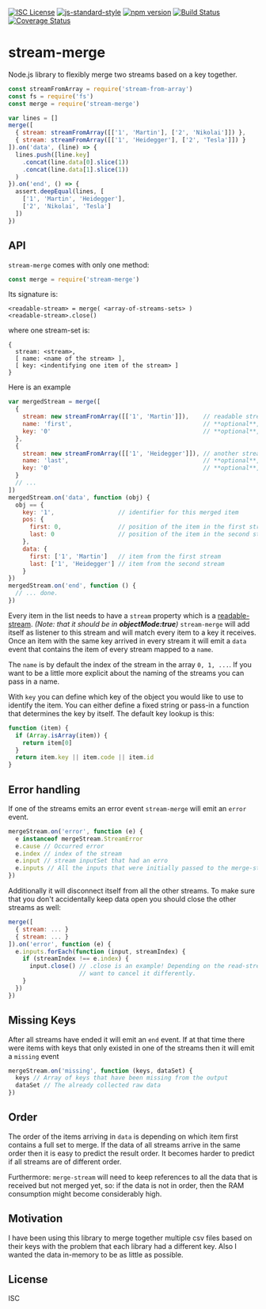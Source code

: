 [![ISC License](https://img.shields.io/badge/license-ISC-brightgreen.svg?style=flat)](LICENSE.md)
[![js-standard-style](https://img.shields.io/badge/code%20style-standard-brightgreen.svg?style=flat)](http://standardjs.com/)
[![npm version](https://badge.fury.io/js/stream-merge.svg)](https://badge.fury.io/js/stream-merge)
[![Build Status](https://travis-ci.org/martinheidegger/stream-merge.svg?branch=master)](https://travis-ci.org/martinheidegger/stream-merge)
[![Coverage Status](https://coveralls.io/repos/github/martinheidegger/stream-merge/badge.svg?branch=master)](https://coveralls.io/github/martinheidegger/stream-merge?branch=master)


# stream-merge

Node.js library to flexibly merge two streams based on a key together. 

```javascript
const streamFromArray = require('stream-from-array')
const fs = require('fs')
const merge = require('stream-merge')

var lines = []
merge([
  { stream: streamFromArray([['1', 'Martin'], ['2', 'Nikolai']]) },
  { stream: streamFromArray([['1', 'Heidegger'], ['2', 'Tesla']]) }
]).on('data', (line) => {
  lines.push([line.key]
    .concat(line.data[0].slice(1))
    .concat(line.data[1].slice(1))
  )
}).on('end', () => {
  assert.deepEqual(lines, [
    ['1', 'Martin', 'Heidegger'],
    ['2', 'Nikolai', 'Tesla']
  ])
})
```

## API

`stream-merge` comes with only one method:

```javascript
const merge = require('stream-merge')
```

Its signature is:

```
<readable-stream> = merge( <array-of-streams-sets> )
<readable-stream>.close()
```

where one stream-set is:

```
{
  stream: <stream>,
  [ name: <name of the stream> ],
  [ key: <indentifying one item of the stream> ]
}
```

Here is an example

```javascript
var mergedStream = merge([
  {
    stream: new streamFromArray([['1', 'Martin']]),    // readable stream
    name: 'first',                                     // **optional**, name for this stream
    key: '0'                                           // **optional**, key identifier
  },
  {
    stream: new streamFromArray([['1', 'Heidegger']]), // another stream
    name: 'last',                                      // **optional**, name for this stream
    key: '0'                                           // **optional**, key identifier
  }
  // ...
])
mergedStream.on('data', function (obj) {
  obj == {
    key: '1',                  // identifier for this merged item
    pos: {
      first: 0,                // position of the item in the first stream
      last: 0                  // position of the item in the second stream
    },
    data: {
      first: ['1', 'Martin']   // item from the first stream
      last: ['1', 'Heidegger'] // item from the second stream 
    }
})
mergedStream.on('end', function () {
  // ... done.
})
```

Every item in the list needs to have a `stream` property which is a
[readable-stream](https://github.com/nodejs/readable-stream).
_(Note: that it should be in **objectMode:true**)_
`stream-merge` will add itself as listener to this stream and will match every 
item to a key it receives. Once an item with the same key arrived in every 
stream it will emit a `data` event that contains the item of every stream mapped to a `name`.

The `name` is by default the index of the stream in the array `0, 1, ...`. If 
you want to be a little more explicit about the naming of the streams you can pass in a name.

With `key` you can define which key of the object you would like to use to 
identify the item. You can either define a fixed string or pass-in a function 
that determines the key by itself. The default key lookup is this:


```javascript
function (item) {
  if (Array.isArray(item)) {
    return item[0]
  }
  return item.key || item.code || item.id
}
```

## Error handling

If one of the streams emits an error event `stream-merge` will emit an `error` event.

```javascript
mergeStream.on('error', function (e) {
  e instanceof mergeStream.StreamError
  e.cause // Occurred error
  e.index // index of the stream
  e.input // stream inputSet that had an erro
  e.inputs // All the inputs that were initially passed to the merge-stream
})
```

Additionally it will disconnect itself from all the other streams. To make 
sure that you don't accidentally keep data open you should close the other 
streams as well:

```javascript
merge([
  { stream: ... }
  { stream: ... }
]).on('error', function (e) {
  e.inputs.forEach(function (input, streamIndex) {
    if (streamIndex !== e.index) {
      input.close() // .close is an example! Depending on the read-stream you might
                    // want to cancel it differently.
    }
  })
})
```

## Missing Keys

After all streams have ended it will emit an `end` event. If at that time 
there were items with keys that only existed in one of the streams then it 
will emit a `missing` event

```javascript
mergeStream.on('missing', function (keys, dataSet) {
  keys // Array of keys that have been missing from the output
  dataSet // The already collected raw data
})
```

## Order

The order of the items arriving in `data` is depending on which item first 
contains a full set to merge. If the data of all streams arrive in the same 
order then it is easy to predict the result order. It becomes harder to 
predict if all streams are of different order.

Furthermore: `merge-stream` will need to keep references to all the data that 
is received but not merged yet, so: if the data is not in order, then the RAM 
consumption might become considerably high. 

## Motivation

I have been using this library to merge together multiple csv files based on 
their keys with the problem that each library had a different key. Also I 
wanted the data in-memory to be as little as possible.

## License

ISC
